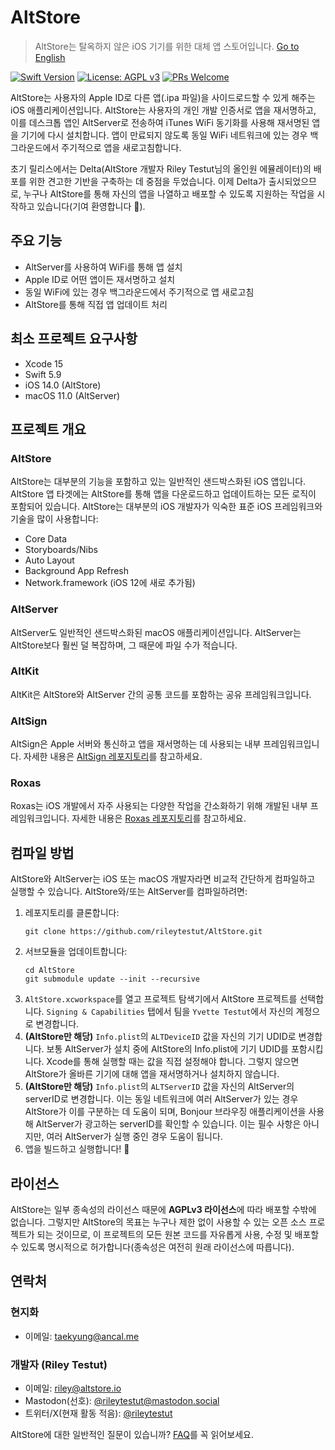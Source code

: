 
# AltStore

> AltStore는 탈옥하지 않은 iOS 기기를 위한 대체 앱 스토어입니다.
>  [Go to English](README.en.md)

[![Swift Version](https://img.shields.io/badge/swift-5.0-orange.svg)](https://swift.org/)
[![License: AGPL v3](https://img.shields.io/badge/License-AGPL%20v3-blue.svg)](https://www.gnu.org/licenses/agpl-3.0)
[![PRs Welcome](https://img.shields.io/badge/PRs-welcome-brightgreen.svg?style=flat-square)](http://makeapullrequest.com)

AltStore는 사용자의 Apple ID로 다른 앱(.ipa 파일)을 사이드로드할 수 있게 해주는 iOS 애플리케이션입니다. AltStore는 사용자의 개인 개발 인증서로 앱을 재서명하고, 이를 데스크톱 앱인 AltServer로 전송하여 iTunes WiFi 동기화를 사용해 재서명된 앱을 기기에 다시 설치합니다. 앱이 만료되지 않도록 동일 WiFi 네트워크에 있는 경우 백그라운드에서 주기적으로 앱을 새로고침합니다.

초기 릴리스에서는 Delta(AltStore 개발자 Riley Testut님의 올인원 에뮬레이터)의 배포를 위한 견고한 기반을 구축하는 데 중점을 두었습니다. 이제 Delta가 출시되었으므로, 누구나 AltStore를 통해 자신의 앱을 나열하고 배포할 수 있도록 지원하는 작업을 시작하고 있습니다(기여 환영합니다 🙂).

## 주요 기능
- AltServer를 사용하여 WiFi를 통해 앱 설치
- Apple ID로 어떤 앱이든 재서명하고 설치
- 동일 WiFi에 있는 경우 백그라운드에서 주기적으로 앱 새로고침
- AltStore를 통해 직접 앱 업데이트 처리

## 최소 프로젝트 요구사항
- Xcode 15
- Swift 5.9
- iOS 14.0 (AltStore)
- macOS 11.0 (AltServer)

## 프로젝트 개요

### AltStore
AltStore는 대부분의 기능을 포함하고 있는 일반적인 샌드박스화된 iOS 앱입니다. AltStore 앱 타겟에는 AltStore를 통해 앱을 다운로드하고 업데이트하는 모든 로직이 포함되어 있습니다. AltStore는 대부분의 iOS 개발자가 익숙한 표준 iOS 프레임워크와 기술을 많이 사용합니다:
* Core Data
* Storyboards/Nibs
* Auto Layout
* Background App Refresh
* Network.framework (iOS 12에 새로 추가됨)

### AltServer
AltServer도 일반적인 샌드박스화된 macOS 애플리케이션입니다. AltServer는 AltStore보다 훨씬 덜 복잡하며, 그 때문에 파일 수가 적습니다.

### AltKit
AltKit은 AltStore와 AltServer 간의 공통 코드를 포함하는 공유 프레임워크입니다.

### AltSign
AltSign은 Apple 서버와 통신하고 앱을 재서명하는 데 사용되는 내부 프레임워크입니다. 자세한 내용은 [AltSign 레포지토리](https://github.com/rileytestut/altsign)를 참고하세요.

### Roxas
Roxas는 iOS 개발에서 자주 사용되는 다양한 작업을 간소화하기 위해 개발된 내부 프레임워크입니다. 자세한 내용은 [Roxas 레포지토리](https://github.com/rileytestut/roxas)를 참고하세요.

## 컴파일 방법
AltStore와 AltServer는 iOS 또는 macOS 개발자라면 비교적 간단하게 컴파일하고 실행할 수 있습니다. AltStore와/또는 AltServer를 컴파일하려면:

1. 레포지토리를 클론합니다:
    ``` 
    git clone https://github.com/rileytestut/AltStore.git
    ```
2. 서브모듈을 업데이트합니다: 
    ```
    cd AltStore 
    git submodule update --init --recursive
    ```
3. `AltStore.xcworkspace`를 열고 프로젝트 탐색기에서 AltStore 프로젝트를 선택합니다. `Signing & Capabilities` 탭에서 팀을 `Yvette Testut`에서 자신의 계정으로 변경합니다.
4. **(AltStore만 해당)** `Info.plist`의 `ALTDeviceID` 값을 자신의 기기 UDID로 변경합니다. 보통 AltServer가 설치 중에 AltStore의 Info.plist에 기기 UDID를 포함시킵니다. Xcode를 통해 실행할 때는 값을 직접 설정해야 합니다. 그렇지 않으면 AltStore가 올바른 기기에 대해 앱을 재서명하거나 설치하지 않습니다.
5. **(AltStore만 해당)** `Info.plist`의 `ALTServerID` 값을 자신의 AltServer의 serverID로 변경합니다. 이는 동일 네트워크에 여러 AltServer가 있는 경우 AltStore가 이를 구분하는 데 도움이 되며, Bonjour 브라우징 애플리케이션을 사용해 AltServer가 광고하는 serverID를 확인할 수 있습니다. 이는 필수 사항은 아니지만, 여러 AltServer가 실행 중인 경우 도움이 됩니다.
6. 앱을 빌드하고 실행합니다! 🎉

## 라이선스
AltStore는 일부 종속성의 라이선스 때문에 **AGPLv3 라이선스**에 따라 배포할 수밖에 없습니다. 그렇지만 AltStore의 목표는 누구나 제한 없이 사용할 수 있는 오픈 소스 프로젝트가 되는 것이므로, 이 프로젝트의 모든 원본 코드를 자유롭게 사용, 수정 및 배포할 수 있도록 명시적으로 허가합니다(종속성은 여전히 원래 라이선스에 따릅니다).

## 연락처

### 현지화
* 이메일: taekyung@ancal.me

### 개발자 (Riley Testut)
* 이메일: riley@altstore.io
* Mastodon(선호): [@rileytestut@mastodon.social](https://mastodon.social/@rileytestut)
* 트위터/X(현재 활동 적음): [@rileytestut](https://twitter.com/rileytestut)

AltStore에 대한 일반적인 질문이 있습니까? [FAQ](https://altstore.io/faq/)를 꼭 읽어보세요.
